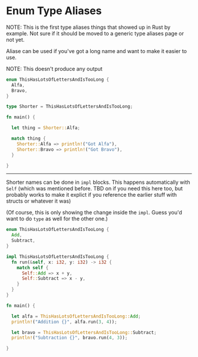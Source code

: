 # Enum Type Aliases

NOTE: This is the first type aliases things
that showed up in Rust by example. Not sure
if it should be moved to a generic type
aliases page or not yet.

Aliase can be used if you've got a long name
and want to make it easier to use.

NOTE: This doesn't produce any output

```rust
enum ThisHasLotsOfLettersAndIsTooLong {
  Alfa,
  Bravo,
}

type Shorter = ThisHasLotsOfLettersAndIsTooLong;

fn main() {

  let thing = Shorter::Alfa;

  match thing {
    Shorter::Alfa => println!("Got Alfa"),
    Shorter::Bravo => println!("Got Bravo"),
  }

}
```

---

Shorter names can be done in `impl` blocks.
This happens automatically with `Self`
(which was mentioned before. TBD on if you
need this here too, but probably works to
make it explict if you reference the earlier
stuff with structs or whatever it was)

(Of course, this is only showing the change
inside the `impl`. Guess you'd want to do
`type` as well for the other one.)

```rust
enum ThisHasLotsOfLettersAndIsTooLong {
  Add,
  Subtract,
}

impl ThisHasLotsOfLettersAndIsTooLong {
  fn run(&self, x: i32, y: i32) -> i32 {
    match self {
      Self::Add => x + y,
      Self::Subtract => x - y,
    }
  }
}

fn main() {

  let alfa = ThisHasLotsOfLettersAndIsTooLong::Add;
  println!("Addition {}", alfa.run(3, 4));

  let bravo = ThisHasLotsOfLettersAndIsTooLong::Subtract;
  println!("Subtraction {}", bravo.run(4, 3));

}
```

